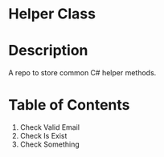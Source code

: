 # Helper Class

# Description
A repo to store common C# helper methods.

# Table of Contents

1. Check Valid Email
2. Check Is Exist
3. Check Something